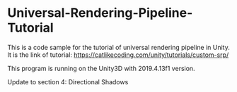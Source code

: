 # Universal-Rendering-Pipeline-Tutorial
This is a code sample for the tutorial of universal rendering pipeline in Unity.  It is the link of tutorial: https://catlikecoding.com/unity/tutorials/custom-srp/

This program is running on the Unity3D with 2019.4.13f1 version.

Update to section 4: Directional Shadows